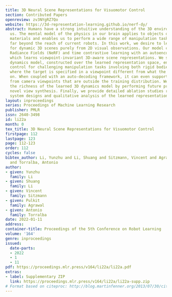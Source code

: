 ```yaml
---
title: 3D Neural Scene Representations for Visuomotor Control
section: Contributed Papers
openreview: zv3NYgRZ7Qo
website: https://3d-representation-learning.github.io/nerf-dy/
abstract: Humans have a strong intuitive understanding of the 3D environment around
  us. The mental model of the physics in our brain applies to objects of different
  materials and enables us to perform a wide range of manipulation tasks that are
  far beyond the reach of current robots. In this work, we desire to learn models
  for dynamic 3D scenes purely from 2D visual observations. Our model combines Neural
  Radiance Fields (NeRF) and time contrastive learning with an autoencoding framework,
  which learns viewpoint-invariant 3D-aware scene representations. We show that a
  dynamics model, constructed over the learned representation space, enables visuomotor
  control for challenging manipulation tasks involving both rigid bodies and fluids,
  where the target is specified in a viewpoint different from what the robot operates
  on. When coupled with an auto-decoding framework, it can even support goal specification
  from camera viewpoints that are outside the training distribution. We further demonstrate
  the richness of the learned 3D dynamics model by performing future prediction and
  novel view synthesis. Finally, we provide detailed ablation studies regarding different
  system designs and qualitative analysis of the learned representations.
layout: inproceedings
series: Proceedings of Machine Learning Research
publisher: PMLR
issn: 2640-3498
id: li22a
month: 0
tex_title: 3D Neural Scene Representations for Visuomotor Control
firstpage: 112
lastpage: 123
page: 112-123
order: 112
cycles: false
bibtex_author: Li, Yunzhu and Li, Shuang and Sitzmann, Vincent and Agrawal, Pulkit
  and Torralba, Antonio
author:
- given: Yunzhu
  family: Li
- given: Shuang
  family: Li
- given: Vincent
  family: Sitzmann
- given: Pulkit
  family: Agrawal
- given: Antonio
  family: Torralba
date: 2022-01-11
address:
container-title: Proceedings of the 5th Conference on Robot Learning
volume: '164'
genre: inproceedings
issued:
  date-parts:
  - 2022
  - 1
  - 11
pdf: https://proceedings.mlr.press/v164/li22a/li22a.pdf
extras:
- label: Supplementary ZIP
  link: https://proceedings.mlr.press/v164/li22a/li22a-supp.zip
# Format based on citeproc: http://blog.martinfenner.org/2013/07/30/citeproc-yaml-for-bibliographies/
---
```

